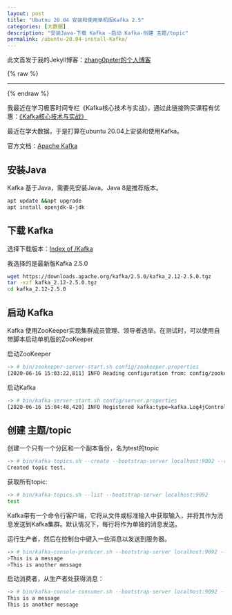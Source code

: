 ```yaml
---
layout: post
title: "Ubutnu 20.04 安装和使用单机版Kafka 2.5"
categories: [大数据]
description: "安装Java-下载 Kafka -启动 Kafka-创建 主题/topic"
permalink: /ubuntu-20.04-install-Kafka/
---
```


此文首发于我的Jekyll博客：[zhang0peter的个人博客](https://zhang0peter.com)   


{% raw %}
***          
{% endraw %}

我最近在学习极客时间专栏《Kafka核心技术与实战》，通过此链接购买课程有优惠：[《Kafka核心技术与实战》](https://time.geekbang.org/column/intro/191?code=EfTLosEJaJdj1PBbbIXG3AiqX3ae6Yb4TMSHg2XE3DA%3D&utm_term=SPoster)


最近在学大数据，于是打算在ubuntu 20.04上安装和使用Kafka。

官方文档：[Apache Kafka](https://kafka.apache.org/quickstart)


## 安装Java

Kafka 基于Java，需要先安装Java。Java 8是推荐版本。

```sh
apt update &&apt upgrade
apt install openjdk-8-jdk
```

## 下载 Kafka 

选择下载版本：[Index of /Kafka ](https://kafka.apache.org/downloads)

我选择的是最新版Kafka  2.5.0

```sh
wget https://downloads.apache.org/kafka/2.5.0/kafka_2.12-2.5.0.tgz
tar -xzf kafka_2.12-2.5.0.tgz
cd kafka_2.12-2.5.0
```


## 启动 Kafka 

Kafka 使用ZooKeeper实现集群成员管理、领导者选举。在测试时，可以使用自带脚本启动单机版的ZooKeeper

启动ZooKeeper
```sh
-> # bin/zookeeper-server-start.sh config/zookeeper.properties
[2020-06-16 15:03:22,811] INFO Reading configuration from: config/zookeeper.properties (org.apache.zookeeper.server.quorum.QuorumPeerConfig)
```
启动Kafka
```sh
-> # bin/kafka-server-start.sh config/server.properties
[2020-06-16 15:04:48,420] INFO Registered kafka:type=kafka.Log4jController MBean (kafka.utils.Log4jControllerRegistration$)
```
## 创建 主题/topic

创建一个只有一个分区和一个副本备份，名为test的topic

```sh
-> # bin/kafka-topics.sh --create --bootstrap-server localhost:9092 --replication-factor 1 --partitions 1 --topic test
Created topic test.
```
获取所有topic:
```sh
-> # bin/kafka-topics.sh --list --bootstrap-server localhost:9092
test
```
Kafka带有一个命令行客户端，它将从文件或标准输入中获取输入，并将其作为消息发送到Kafka集群。默认情况下，每行将作为单独的消息发送。

运行生产者，然后在控制台中键入一些消息以发送到服务器。
```sh
-> # bin/kafka-console-producer.sh --bootstrap-server localhost:9092 --topic test
>This is a message
>This is another message
```

启动消费者，从生产者处获得消息：
```sh
-> # bin/kafka-console-consumer.sh --bootstrap-server localhost:9092 --topic test --from-beginning
This is a message
This is another message
```
















